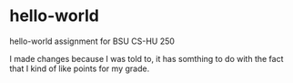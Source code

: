 # hello-world
hello-world assignment for BSU CS-HU 250

I made changes because I was told to, it has somthing to do with the fact that I kind of like points for my grade.
